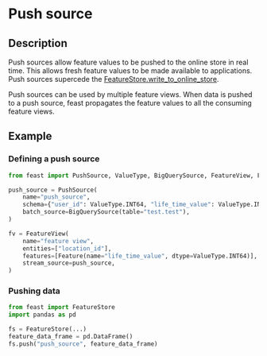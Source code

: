 # Push source

## Description

Push sources allow feature values to be pushed to the online store in real time. This allows fresh feature values to be made available to applications. Push sources supercede the 
[FeatureStore.write_to_online_store](https://rtd.feast.dev/en/latest/index.html#feast.feature_store.FeatureStore.write_to_online_store).

Push sources can be used by multiple feature views. When data is pushed to a push source, feast propagates the feature values to all the consuming feature views.

## Example
### Defining a push source

```python
from feast import PushSource, ValueType, BigQuerySource, FeatureView, Feature

push_source = PushSource(
    name="push_source",
    schema={"user_id": ValueType.INT64, "life_time_value": ValueType.INT64},
    batch_source=BigQuerySource(table="test.test"),
)

fv = FeatureView(
    name="feature view",
    entities=["location_id"],
    features=[Feature(name="life_time_value", dtype=ValueType.INT64)],
    stream_source=push_source,
)
```

### Pushing data
```python
from feast import FeatureStore
import pandas as pd

fs = FeatureStore(...)
feature_data_frame = pd.DataFrame()
fs.push("push_source", feature_data_frame)
```

